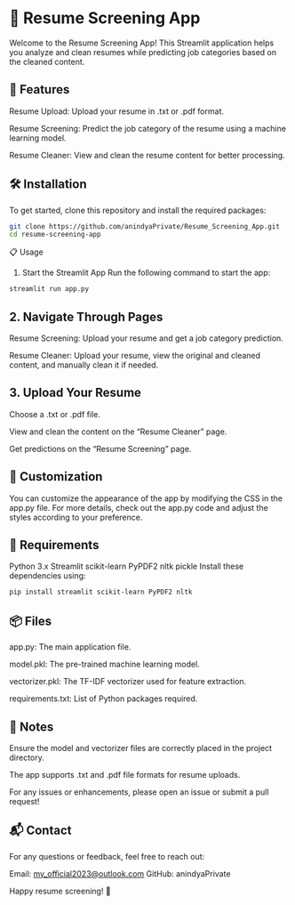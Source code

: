 # 📄 Resume Screening App
Welcome to the Resume Screening App! This Streamlit application helps you analyze and clean resumes while predicting job categories based on the cleaned content.

## 🚀 Features
Resume Upload: Upload your resume in .txt or .pdf format.

Resume Screening: Predict the job category of the resume using a machine learning model.

Resume Cleaner: View and clean the resume content for better processing.
## 🛠️ Installation
To get started, clone this repository and install the required packages:
~~~bash
git clone https://github.com/anindyaPrivate/Resume_Screening_App.git
cd resume-screening-app
~~~
📋 Usage
1. Start the Streamlit App
Run the following command to start the app:
~~~bash
streamlit run app.py
~~~
## 2. Navigate Through Pages

Resume Screening: Upload your resume and get a job category prediction.

Resume Cleaner: Upload your resume, view the original and cleaned content, and manually clean it if needed.

## 3. Upload Your Resume

Choose a .txt or .pdf file.

View and clean the content on the “Resume Cleaner” page.

Get predictions on the “Resume Screening” page.

## 🎨 Customization
You can customize the appearance of the app by modifying the CSS in the app.py file. For more details, check out the app.py code and adjust the styles according to your preference.

## 🔧 Requirements
Python 3.x
Streamlit
scikit-learn
PyPDF2
nltk
pickle
Install these dependencies using:
```bash
pip install streamlit scikit-learn PyPDF2 nltk
```
## 📦 Files

app.py: The main application file.

model.pkl: The pre-trained machine learning model.

vectorizer.pkl: The TF-IDF vectorizer used for feature extraction.

requirements.txt: List of Python packages required.
## 📝 Notes

Ensure the model and vectorizer files are correctly placed in the project directory.


The app supports .txt and .pdf file formats for resume uploads.

For any issues or enhancements, please open an issue or submit a pull request!

## 📬 Contact
For any questions or feedback, feel free to reach out:

Email: my_official2023@outlook.com
GitHub: anindyaPrivate

Happy resume screening! 🎉
